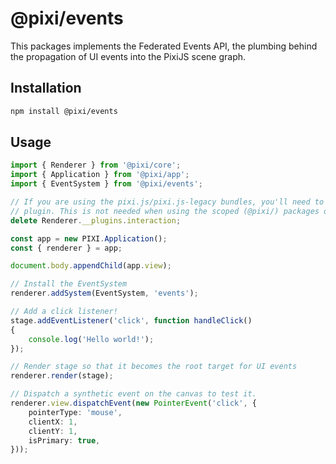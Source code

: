 #  @pixi/events

This packages implements the Federated Events API, the plumbing behind the propagation of UI events into the PixiJS
scene graph.

## Installation

```bash
npm install @pixi/events
```

## Usage

```ts
import { Renderer } from '@pixi/core';
import { Application } from '@pixi/app';
import { EventSystem } from '@pixi/events';

// If you are using the pixi.js/pixi.js-legacy bundles, you'll need to remove the interaction
// plugin. This is not needed when using the scoped (@pixi/) packages directly.
delete Renderer.__plugins.interaction;

const app = new PIXI.Application();
const { renderer } = app;

document.body.appendChild(app.view);

// Install the EventSystem
renderer.addSystem(EventSystem, 'events');

// Add a click listener!
stage.addEventListener('click', function handleClick()
{
    console.log('Hello world!');
});

// Render stage so that it becomes the root target for UI events
renderer.render(stage);

// Dispatch a synthetic event on the canvas to test it.
renderer.view.dispatchEvent(new PointerEvent('click', {
    pointerType: 'mouse',
    clientX: 1,
    clientY: 1,
    isPrimary: true,
}));
```
